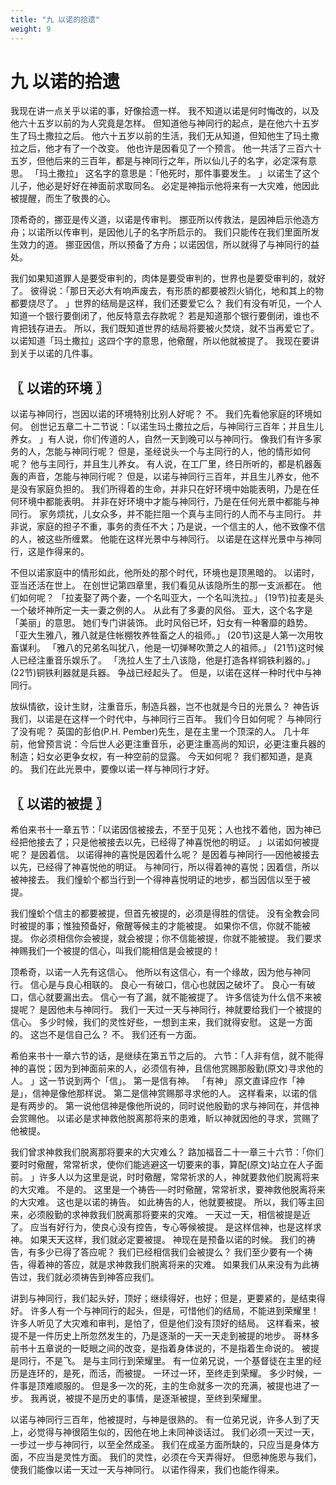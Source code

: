 ```yaml
---
title: "九 以诺的拾遗"
weight: 9
---
```


# 九 以诺的拾遗


我现在讲一点关乎以诺的事，好像拾遗一样。
我不知道以诺是何时悔改的，以及他六十五岁以前的为人究竟是怎样。
但知道他与神同行的起点，是在他六十五岁生了玛土撒拉之后。
他六十五岁以前的生活，我们无从知道，但知他生了玛土撒拉之后，他才有了一个改变。
他也许是因看见了一个预言。
他一共活了三百六十五岁，但他后来的三百年，都是与神同行之年，所以仙儿子的名字，必定深有意思。
「玛土撒拉」
这名字的意思是：「他死时，那件事要发生。
」以诺生了这个儿子，他必是好好在神面前求取同名。
必定是神指示他将来有一大灾难，他因此被提醒，而生了敬畏的心。

顶希奇的，挪亚是传义道，以诺是传审判。
挪亚所以传救法，是因神启示他造方舟；以诺所以传审判，是因他儿子的名字所启示的。
我们只能传在我们里面所发生效力的道。
挪亚因信，所以预备了方舟；以诺因信，所以就得了与神同行的益处。

我们如果知道罪人是要受审判的，肉体是要受审判的，世界也是要受审判的，就好了。
彼得说：「那日天必大有响声废去，有形质的都要被烈火销化，地和其上的物都要烧尽了。
」世界的结局是这样，我们还要爱它么？
我们有没有听见，一个人知道一个银行要倒闭了，他反特意去存款呢？
若是知道那个银行要倒闭，谁也不肯把钱存进去。
所以，我们既知道世界的结局将要被火焚烧，就不当再爱它了。
以诺知道「玛土撒拉」这四个字的意思，他儆醒，所以他就被提了。
我现在要讲到关于以诺的几件事。

## 〖 以诺的环境 〗

以诺与神同行，岂因以诺的环境特别比别人好呢？
不。
我们先看他家庭的环境如何。
创世记五章二十二节说：「以诺生玛土撒拉之后，与神同行三百年；并且生儿养女。
」有人说，你们传道的人，自然一天到晚可以与神同行。
像我们有许多家务的人，怎能与神同行呢？
但是，圣经说头一个与主同行的人，他的情形如何呢？
他与主同行，并且生儿养女。
有人说，在工厂里，终日所听的，都是机器轰轰的声音，怎能与神同行呢？
但是，以诺与神同行三百年，并且生儿养女，他不是没有家庭负担的。
我们所得着的生命，并非只在好环境中始能表明，乃是在任何环境中都能表明。
并非在好环境中才能与神同行，乃是在任何光景中都能与神同行。
家务烦扰，儿女众多，并不能拦阻一个真与主同行的人而不与主同行。
并非说，家庭的担子不重，事务的责任不大；乃是说，一个信主的人，他不致像不信的人，被这些所缠累。
他能在这样光景中与神同行。
以诺是在这样光景中与神同行，这是作得来的。

不但以诺家庭中的情形如此，他所处的那个时代，环境也是顶黑暗的。
以诺时，亚当还活在世上。
在创世记第四章里，我们看见从该隐所生的那一支派都在。
他们如何呢？
「拉麦娶了两个妻，一个名叫亚大，一个名叫洗拉。」
(19节)拉麦是头一个破坏神所定一夫一妻之例的人。
从此有了多妻的风俗。
亚大，这个名字是「美丽」的意思。
她们专门讲装饰。
此时风俗已坏，妇女有一种奢靡的趋势。
「亚大生雅八，雅八就是住帐棚牧养牲畜之人的祖师。」
(20节)这是人第一次用牧畜谋利。
「雅八的兄弟名叫犹八，他是一切弹琴吹萧之人的祖师。」
(21节)这时候人已经注重音乐娱乐了。
「洗拉人生了土八该隐，他是打造各样铜铁利器的。」
(22节)铜铁利器就是兵器。
争战已经起头了。
但是，以诺在这样一种时代中与神同行。

放纵情欲，设计生财，注重音乐，制造兵器，岂不也就是今日的光景么？
神告诉我们，以诺是在这样一个时代中，与神同行三百年。
我们今日如何呢？
与神同行了没有呢？
英国的彭伯(P.H. Pember)先生，是在主里一个顶深的人。
几十年前，他曾预言说：今后世人必更注重音乐，必更注重高尚的知识，必更注重兵器的制造；妇女必更争女权，有一种空前的显露。
今天如何呢？
我们都知道，是真的。
我们在此光景中，要像以诺一样与神同行才好。

## 〖 以诺的被提 〗

希伯来书十一章五节：「以诺因信被接去，不至于见死；人也找不着他，因为神已经把他接去了；只是他被接去以先，已经得了神喜悦他的明证。
」以诺如何被提呢？
是因着信。
以诺得神的喜悦是因着什么呢？
是因着与神同行──因他被接去以先，已经得了神喜悦他的明证。
与神同行，所以得着神的喜悦；因着信，所以被神接去。
我们憧蚧个都当行到一个得神喜悦明证的地步，都当因信以至于被提。

我们憧蚧个信主的都要被提，但首先被提的，必须是得胜的信徒。
没有全教会同时被提的事；惟独预备好，儆醒等候主的才能被提。
如果你不信，你就不能被提。
你必须相信你会被提，就会被提；你不信能被提，你就不能被提。
我们要求神赐我们一个被提的信心，叫我们能相信是会被提的！

顶希奇，以诺一人先有这信心。
他所以有这信心，有一个缘故，因为他与神同行。
信心是与良心相联的。
良心一有破口，信心也就因之破坏了。
良心一有破口，信心就要漏出去。
信心一有了漏，就不能被提了。
许多信徒为什么信不来被提呢？
是因他未与神同行。
我们一天过一天与神同行，神就要给我们一个被提的信心。
多少时候，我们的灵性好些，一想到主来，我们就得安慰。
这是一方面的。
这岂不是信自己么？
不。
我们还有一方面。

希伯来书十一章六节的话，是继续在第五节之后的。
六节：「人非有信，就不能得神的喜悦；因为到神面前来的人，必须信有神，且信他赏赐那殷勤(原文)寻求他的人。
」这一节说到两个「信」。
第一是信有神。
「有神」
原文直译应作「神是」，信神是像他那样说。
第二是信神赏赐那寻求他的人。
这样看来，以诺的信是有两步的。
第一说他信神是像他所说的，同时说他殷勤的求与神同在，并信神会赏赐他。
以诺必是求神救他脱离那将来的患难，盺以神就因他的寻求，赏赐了他被提。

我们曾求神救我们脱离那将要来的大灾难么？
路加福音二十一章三十六节：「你们要时时儆醒，常常祈求，使你们能逃避这一切要来的事，算配(原文)站立在人子面前。
」许多人以为这里是说，时时儆醒，常常祈求的人，神就要救他们脱离将来的大灾难。
不是的。
这里是一个祷告──时时儆醒，常常祈求，要神救他脱离将来的大灾难。
这也是以诺的祷告。
如此祷告的人，他就要被提。
所以，我们等主回来，必须殷勤的求神救我们脱离那将要来的灾难。
一天过一天，相信被提是近了。
应当有好行为，使良心没有控告，专心等候被提。
是这样信神，也是这样求神。
如果天天这样，我们就必定要被提。
神现在是预备以诺的时候。
我们的祷告，有多少已得了答应呢？
我们已经相信我们会被提么？
我们至少要有一个祷告，得着神的答应，就是求神救我们脱离将来的灾难。
如果我们从来没有为此祷告过，我们就必须祷告到神答应我们。

讲到与神同行，我们起头好，顶好；继续得好，也好；但是，更要紧的，是结束得好。
许多人有一个与神同行的起头，但是，可惜他们的结局，不能进到荣耀里！
许多人听见了大灾难和审判，是怕了，但是他们没有顶好的结局。
这样看来，被提不是一件历史上所忽然发生的，乃是逐渐的一天一天走到被提的地步。
哥林多前书十五章说的一眨眼之间的改变，是指着身体说的，不是指着生命说的。
被提是同行，不是飞。
是与主同行到荣耀里。
有一位弟兄说，一个基督徒在主里的经历是连环的，是死，而活，而被提。
一环过一环，至终走到荣耀。
多少时候，一件事是顶难顺服的。
但是多一次的死，主的生命就多一次的充满，被提也进了一步。
我再说，被提不是历史的事情，是逐渐被提，至终到荣耀里。

以诺与神同行三百年，他被提时，与神是很熟的。
有一位弟兄说，许多人到了天上，必觉得与神很陌生似的，因他在地上未同神谈话过。
我们必须一天过一天，一步过一步与神同行，以至全然成圣。
我们在成圣方面所缺的，只应当是身体方面，不应当是灵性方面。
我们的灵性，必须在今天弄得好。
但愿神施恩与我们，使我们能像以诺一天过一天与神同行。
以诺作得来，我们也能作得来。
